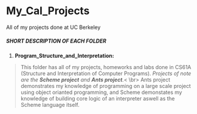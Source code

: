 # My_Cal_Projects
All of my projects done at UC Berkeley

##### SHORT DESCRIPTION OF EACH FOLDER  #####

1) **Program_Structure_and_Interpretation:**
> This folder has all of my projects, homeworks and labs done in CS61A (Structure and Interpretation of Computer Programs). *Projects of note are the __Scheme project__ and __Ants project__.*< \br>
Ants project demonstrates my knowledge of programming on a large scale project using object orianted programming, and Scheme demonstates my knowledge of building core logic of an interpreter aswell as the Scheme language itself. 
